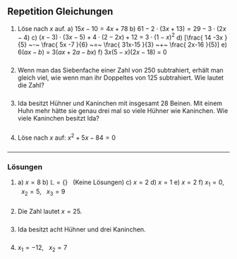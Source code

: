 ## Repetition Gleichungen

1. Löse nach $x$ auf.
  a) $15x-10=4x+78$
  b) $61-2\cdot(3x + 13) = 29-3\cdot(2x-4)$
  c) $( x-3 )\cdot( 3x-5 ) + 4 \cdot( 2-2x ) + 12 ~=~ 3 \cdot( 1-x)^2$
  d) \[\frac{ 14 -3x }{5} ~-~ \frac{ 5x -7 }{6} ~=~ \frac{ 31x-15 }{3} ~+~ \frac{ 2x-16 }{5}\]
  e) $6( ax-b) ~=~ 3( ax+2a-bx )$
  f) $3x( 5-x )( 2x-18 )~=~0$

2. Wenn man das Siebenfache einer Zahl von 250 subtrahiert, erhält man gleich viel, wie wenn man ihr Doppeltes von 125 subtrahiert. Wie lautet die Zahl?

3. Ida besitzt Hühner und Kaninchen mit insgesamt 28 Beinen. Mit einem Huhn mehr hätte sie genau drei mal so viele Hühner wie Kaninchen. Wie viele Kaninchen besitzt Ida?

4. Löse nach $x$ auf: $x^2+5x-84 = 0$

---
### Lösungen

1. a) $x=8$
   b) $\mathbb{L}=\{\}$ &nbsp;&nbsp;(Keine Lösungen)
   c) $x=2$
   d) $x=1$
   e) $x=2$
   f) $x_1=0$, $~~x_2=5$, $~~x_3=9$

2. Die Zahl lautet $x=25$.

3. Ida besitzt acht Hühner und drei Kaninchen.

4. $x_1=-12$, $~~x_2=7$


<style type="text/css">
p {padding-bottom: 10px;}
.katex-display {
  display:inline-block;
}
@media print {
    hr {page-break-after: always;}
    div.markdown-preview { padding: 0 !important; left:0 !important; transform:translateX(0) !important;
    }
    div.markdown-preview > h1:first-child {
      margin-top:0;
    }
}
</style>
